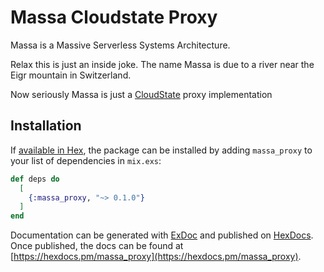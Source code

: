# Massa Cloudstate Proxy

Massa is a Massive Serverless Systems Architecture.

Relax this is just an inside joke. The name Massa is due to a river near the Eigr mountain in Switzerland.

Now seriously Massa is just a [CloudState](https://github.com/cloudstateio/cloudstate) proxy implementation

## Installation

If [available in Hex](https://hex.pm/docs/publish), the package can be installed
by adding `massa_proxy` to your list of dependencies in `mix.exs`:

```elixir
def deps do
  [
    {:massa_proxy, "~> 0.1.0"}
  ]
end
```

Documentation can be generated with [ExDoc](https://github.com/elixir-lang/ex_doc)
and published on [HexDocs](https://hexdocs.pm). Once published, the docs can
be found at [https://hexdocs.pm/massa_proxy](https://hexdocs.pm/massa_proxy).

